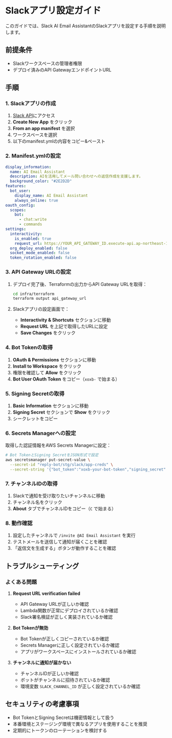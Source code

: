 # Slackアプリ設定ガイド

このガイドでは、Slack AI Email AssistantのSlackアプリを設定する手順を説明します。

## 前提条件

- Slackワークスペースの管理者権限
- デプロイ済みのAPI GatewayエンドポイントURL

## 手順

### 1. Slackアプリの作成

1. [Slack API](https://api.slack.com/apps)にアクセス
2. **Create New App** をクリック
3. **From an app manifest** を選択
4. ワークスペースを選択
5. 以下のmanifest.ymlの内容をコピー&ペースト

### 2. Manifest.ymlの設定

```yaml
display_information:
  name: AI Email Assistant
  description: AIを活用してメール問い合わせへの返信作成を支援します。
  background_color: "#2E2D2D"
features:
  bot_user:
    display_name: AI Email Assistant
    always_online: true
oauth_config:
  scopes:
    bot:
      - chat:write
      - commands
settings:
  interactivity:
    is_enabled: true
    request_url: https://YOUR_API_GATEWAY_ID.execute-api.ap-northeast-1.amazonaws.com/slack/events
  org_deploy_enabled: false
  socket_mode_enabled: false
  token_rotation_enabled: false
```

### 3. API Gateway URLの設定

1. デプロイ完了後、Terraformの出力からAPI Gateway URLを取得：
   ```bash
   cd infra/terraform
   terraform output api_gateway_url
   ```

2. Slackアプリの設定画面で：
   - **Interactivity & Shortcuts** セクションに移動
   - **Request URL** を上記で取得したURLに設定
   - **Save Changes** をクリック

### 4. Bot Tokenの取得

1. **OAuth & Permissions** セクションに移動
2. **Install to Workspace** をクリック
3. 権限を確認して **Allow** をクリック
4. **Bot User OAuth Token** をコピー（`xoxb-` で始まる）

### 5. Signing Secretの取得

1. **Basic Information** セクションに移動
2. **Signing Secret** セクションで **Show** をクリック
3. シークレットをコピー

### 6. Secrets Managerへの設定

取得した認証情報をAWS Secrets Managerに設定：

```bash
# Bot TokenとSigning SecretをJSON形式で設定
aws secretsmanager put-secret-value \
  --secret-id "reply-bot/stg/slack/app-creds" \
  --secret-string '{"bot_token":"xoxb-your-bot-token","signing_secret":"your-signing-secret"}'
```

### 7. チャンネルIDの取得

1. Slackで通知を受け取りたいチャンネルに移動
2. チャンネル名をクリック
3. **About** タブでチャンネルIDをコピー（`C` で始まる）

### 8. 動作確認

1. 設定したチャンネルで `/invite @AI Email Assistant` を実行
2. テストメールを送信して通知が届くことを確認
3. 「返信文を生成する」ボタンが動作することを確認

## トラブルシューティング

### よくある問題

1. **Request URL verification failed**
   - API Gateway URLが正しいか確認
   - Lambda関数が正常にデプロイされているか確認
   - Slack署名検証が正しく実装されているか確認

2. **Bot Tokenが無効**
   - Bot Tokenが正しくコピーされているか確認
   - Secrets Managerに正しく設定されているか確認
   - アプリがワークスペースにインストールされているか確認

3. **チャンネルに通知が届かない**
   - チャンネルIDが正しいか確認
   - ボットがチャンネルに招待されているか確認
   - 環境変数 `SLACK_CHANNEL_ID` が正しく設定されているか確認

## セキュリティの考慮事項

- Bot TokenとSigning Secretは機密情報として扱う
- 本番環境とステージング環境で異なるアプリを使用することを推奨
- 定期的にトークンのローテーションを検討する
